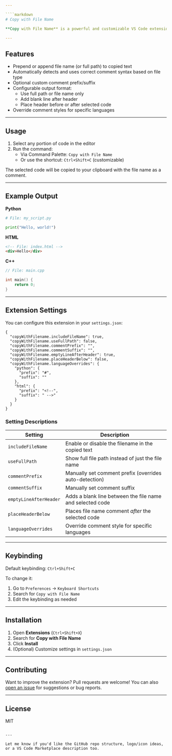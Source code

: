 ```yaml
---

````markdown
# Copy with File Name

**Copy with File Name** is a powerful and customizable VS Code extension that enhances the default copy behavior. When you copy selected code, it prepends or appends a comment showing the file name (or full path), making your shared snippets more informative.

---
```


## Features

- Prepend or append file name (or full path) to copied text
- Automatically detects and uses correct comment syntax based on file type
- Optional custom comment prefix/suffix
- Configurable output format:
  - Use full path or file name only
  - Add blank line after header
  - Place header before or after selected code
- Override comment styles for specific languages

---

## Usage

1. Select any portion of code in the editor
2. Run the command:
   - Via Command Palette: `Copy with File Name`
   - Or use the shortcut: `Ctrl+Shift+C` (customizable)

The selected code will be copied to your clipboard with the file name as a comment.

---

## Example Output

**Python**

```python
# File: my_script.py

print("Hello, world!")
```

**HTML**

```html
<!-- File: index.html -->
<div>Hello</div>
```

**C++**

```cpp
// File: main.cpp

int main() {
    return 0;
}
```

---

## Extension Settings

You can configure this extension in your `settings.json`:

```jsonc
{
  "copyWithFilename.includeFileName": true,
  "copyWithFilename.useFullPath": false,
  "copyWithFilename.commentPrefix": "",
  "copyWithFilename.commentSuffix": "",
  "copyWithFilename.emptyLineAfterHeader": true,
  "copyWithFilename.placeHeaderBelow": false,
  "copyWithFilename.languageOverrides": {
    "python": {
      "prefix": "#",
      "suffix": ""
    },
    "html": {
      "prefix": "<!--",
      "suffix": " -->"
    }
  }
}
```

### Setting Descriptions

| Setting                | Description                                               |
| ---------------------- | --------------------------------------------------------- |
| `includeFileName`      | Enable or disable the filename in the copied text         |
| `useFullPath`          | Show full file path instead of just the file name         |
| `commentPrefix`        | Manually set comment prefix (overrides auto-detection)    |
| `commentSuffix`        | Manually set comment suffix                               |
| `emptyLineAfterHeader` | Adds a blank line between the file name and selected code |
| `placeHeaderBelow`     | Places file name comment _after_ the selected code        |
| `languageOverrides`    | Override comment style for specific languages             |

---

## Keybinding

Default keybinding: `Ctrl+Shift+C`

To change it:

1. Go to `Preferences` → `Keyboard Shortcuts`
2. Search for `Copy with File Name`
3. Edit the keybinding as needed

---

## Installation

1. Open **Extensions** (`Ctrl+Shift+X`)
2. Search for **Copy with File Name**
3. Click **Install**
4. (Optional) Customize settings in `settings.json`

---

## Contributing

Want to improve the extension? Pull requests are welcome!
You can also [open an issue](https://github.com/your-username/copy-with-filename/issues) for suggestions or bug reports.

---

## License

MIT

```

---

Let me know if you'd like the GitHub repo structure, logo/icon ideas, or a VS Code Marketplace description too.
```

